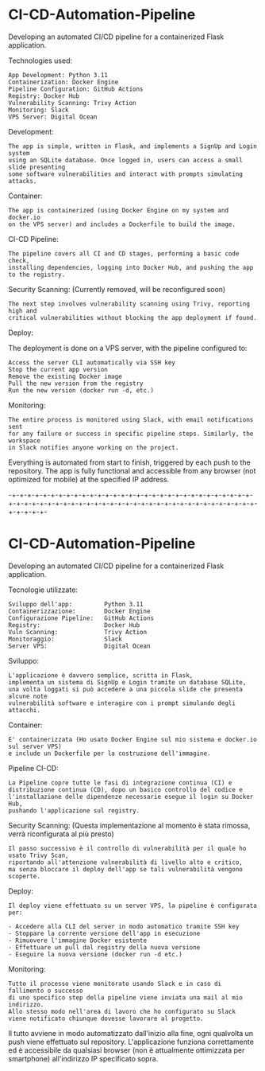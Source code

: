 # CI-CD-Automation-Pipeline
Developing an automated CI/CD pipeline for a containerized Flask application.

Technologies used:

    App Development: Python 3.11
    Containerization: Docker Engine
    Pipeline Configuration: GitHub Actions
    Registry: Docker Hub
    Vulnerability Scanning: Trivy Action
    Monitoring: Slack
    VPS Server: Digital Ocean
    
Development:

    The app is simple, written in Flask, and implements a SignUp and Login system 
    using an SQLite database. Once logged in, users can access a small slide presenting 
    some software vulnerabilities and interact with prompts simulating attacks.

Container:

    The app is containerized (using Docker Engine on my system and docker.io 
    on the VPS server) and includes a Dockerfile to build the image.

CI-CD Pipeline:

    The pipeline covers all CI and CD stages, performing a basic code check, 
    installing dependencies, logging into Docker Hub, and pushing the app to the registry.

Security Scanning: (Currently removed, will be reconfigured soon)

    The next step involves vulnerability scanning using Trivy, reporting high and 
    critical vulnerabilities without blocking the app deployment if found.

Deploy:

The deployment is done on a VPS server, with the pipeline configured to:

    Access the server CLI automatically via SSH key
    Stop the current app version
    Remove the existing Docker image
    Pull the new version from the registry
    Run the new version (docker run -d, etc.)
    
Monitoring:

    The entire process is monitored using Slack, with email notifications sent 
    for any failure or success in specific pipeline steps. Similarly, the workspace 
    in Slack notifies anyone working on the project.

Everything is automated from start to finish, triggered by each push to the repository. The app is fully functional and accessible from any browser (not optimized for mobile) at the specified IP address.

-+-+-+-+-+-+-+-+-+-+-+-+-+-+-+-+-+-+-+-+-+-+-+-+-+-+-+-+-+-+-+-+-+-+-+-+-+-+-+-+-+-+-+-+-+-+-+-+-+-+-+-+-+-+-+-+-+-+-+-+-+-+-+-+-+-+-+-+-

# CI-CD-Automation-Pipeline
Developing an automated CI/CD pipeline for a containerized Flask application.

Tecnologie utilizzate:

    Sviluppo dell'app:         Python 3.11
    Containerizzazione:        Docker Engine
    Configurazione Pipeline:   GitHub Actions
    Registry:                  Docker Hub
    Vuln Scanning:             Trivy Action
    Monitoraggio:              Slack
    Server VPS:                Digital Ocean

    

  Sviluppo:
  
    L'applicazione è davvero semplice, scritta in Flask, 
    implementa un sistema di SignUp e Login tramite un database SQLite,
    una volta loggati si può accedere a una piccola slide che presenta alcune note 
    vulnerabilità software e interagire con i prompt simulando degli attacchi.

  Container:

    E' containerizzata (Ho usato Docker Engine sul mio sistema e docker.io sul server VPS)
    e include un Dockerfile per la costruzione dell'immagine.

  Pipeline CI-CD:

    La Pipeline copre tutte le fasi di integrazione continua (CI) e 
    distribuzione continua (CD), dopo un basico controllo del codice e
    l'installazione delle dipendenze necessarie esegue il login su Docker Hub,
    pushando l'applicazione sul registry.

  Security Scanning: (Questa implementazione al momento è stata rimossa, verrà riconfigurata al più presto)

    Il passo successivo è il controllo di vulnerabilità per il quale ho usato Trivy Scan,
    riportando all'attenzione vulnerabilità di livello alto e critico,
    ma senza bloccare il deploy dell'app se tali vulnerabilità vengono scoperte.

  Deploy:

    Il deploy viene effettuato su un server VPS, la pipeline è configurata per:
    
    - Accedere alla CLI del server in modo automatico tramite SSH key 
    - Stoppare la corrente versione dell'app in esecuzione
    - Rimuovere l'immagine Docker esistente
    - Effettuare un pull dal registry della nuova versione
    - Eseguire la nuova versione (docker run -d etc.)

  Monitoring:

    Tutto il processo viene monitorato usando Slack e in caso di fallimento o successo
    di uno specifico step della pipeline viene inviata una mail al mio indirizzo. 
    Allo stesso modo nell'area di lavoro che ho configurato su Slack 
    viene notificato chiunque dovesse lavorare al progetto.

  

Il tutto avviene in modo automatizzato dall'inizio alla fine, 
ogni qualvolta un push viene effettuato sul repository.
L'applicazione funziona correttamente ed è accessibile da qualsiasi browser (non è attualmente ottimizzata per smartphone)
all'indirizzo IP specificato sopra.
